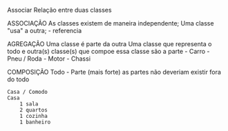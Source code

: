 Associar
Relação entre duas classes

ASSOCIAÇÃO
    As classes existem de maneira independente;
    Uma classe "usa" a outra;
    - referencia 


AGREGAÇÃO
    Uma classe é parte da outra
    Uma classe que representa o todo e outra(s) classe(s) que compoe essa classe são a parte
    - Carro
        - Pneu / Roda
        - Motor
        - Chassi


COMPOSIÇÃO
    Todo - Parte  (mais forte)
    as partes não deveriam existir fora do todo

    Casa / Comodo
    Casa
        1 sala
        2 quartos
        1 cozinha
        1 banheiro